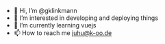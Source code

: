 - 👋 Hi, I’m @gklinkmann
- 👀 I’m interested in developing and deploying things
- 🌱 I’m currently learning vuejs
- 📫 How to reach me juhu@k-oo.de

<!---
gklinkmann/gklinkmann is a ✨ special ✨ repository because its `README.md` (this file) appears on your GitHub profile.
You can click the Preview link to take a look at your changes.
--->
